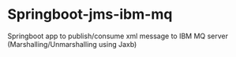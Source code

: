 # Springboot-jms-ibm-mq
Springboot app to publish/consume xml message to IBM MQ server (Marshalling/Unmarshalling using Jaxb)
